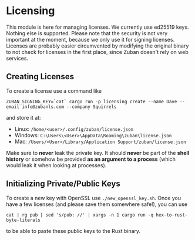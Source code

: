 # Licensing

This module is here for managing licenses. We currently use ed25519 keys.
Nothing else is supported. Please note that the security is not
very important at the moment, because we only use it for signing licenses.
Licenses are probably easier circumvented by modifying the original binary to
not check for licenses in the first place, since Zuban doesn't rely on web
services.

## Creating Licenses

To create a license use a command like

```
ZUBAN_SIGNING_KEY=`cat` cargo run -p licensing create --name Dave --email info@zubanls.com --company Squirrels
```

and store it at:

- Linux: `/home/<user>/.config/zuban/license.json`
- Windows: `C:\Users\<User>\AppData\Roaming\zuban\license.json`
- Mac: `/Users/<User>/Library/Application Support/zuban/license.json`

Make sure to **never** leak the private key. It should **never** be part of the **shell history** or somehow be provided **as an argument to a process** (which would leak it when looking at processes).

## Initializing Private/Public Keys

To create a new key with OpenSSL use `./new_openssl_key.sh`. Once you have a
few licenses (and please save them somewhere safe!), you can use

```
cat | rg pub | sed 's/pub: //' | xargs -n 1 cargo run -q hex-to-rust-byte-literals
```

to be able to paste these public keys to the Rust binary.
